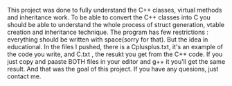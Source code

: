 This project was done to fully understand the C++ classes, virtual methods and inheritance work.
To be able to convert the C++ classes into C you should be able to understand the whole process of 
struct generation, vtable creation and inheritance technique.
The program has few restrictions : everything should be written with space(sorry for that).
But the idea in educational. In the files I pushed, there is a Cplusplus.txt, it's an example of the code you write,
and C.txt , the resukt you get from the C++ code. If you just copy and paaste BOTH files in your editor and g++ it 
you'll get the same result. And that was the goal of this project. If you have any quesions, just contact me.
